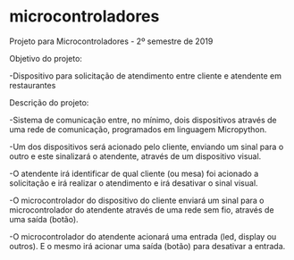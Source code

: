 # microcontroladores

Projeto para Microcontroladores - 2º semestre de 2019

Objetivo do projeto:

-Dispositivo para solicitação de atendimento entre cliente e atendente em restaurantes

Descrição do projeto:

-Sistema de comunicação entre, no mínimo, dois dispositivos através de uma rede de comunicação, programados em linguagem Micropython.

-Um dos dispositivos será acionado pelo cliente, enviando um sinal para o outro e este sinalizará o atendente, através de um dispositivo visual.

-O atendente irá identificar de qual cliente (ou mesa) foi acionado a solicitação e irá realizar o atendimento e irá desativar o sinal visual.

-O microcontrolador do dispositivo do cliente enviará um sinal para o microcontrolador do atendente através de uma rede sem fio, através de uma saída (botão).

-O microcontrolador do atendente acionará uma entrada (led, display ou outros). E o mesmo irá acionar uma saída (botão) para desativar a entrada.

